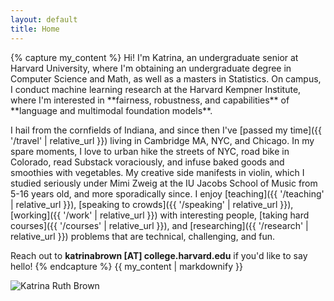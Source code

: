 ```yaml
---
layout: default
title: Home
---
```


<div class="profile-container">
    <div class="profile-content">
        {% capture my_content %}
Hi! I'm Katrina, an undergraduate senior at Harvard University, where I'm obtaining an undergraduate degree in Computer Science and Math, as well as a masters in Statistics. On campus, I conduct machine learning research at the Harvard Kempner Institute, where I'm interested in **fairness, robustness, and capabilities** of **language and multimodal foundation models**.

I hail from the cornfields of Indiana, and since then I've [passed my time]({{ '/travel' | relative_url }}) living in Cambridge MA, NYC, and Chicago. In my spare moments, I love to urban hike the streets of NYC, road bike in Colorado, read Substack voraciously, and infuse baked goods and smoothies with vegetables. My creative side manifests in violin, which I studied seriously under Mimi Zweig at the IU Jacobs School of Music from 5-16 years old, and more sporadically since. I enjoy [teaching]({{ '/teaching' | relative_url }}), [speaking to crowds]({{ '/speaking' | relative_url }}), [working]({{ '/work' | relative_url }}) with interesting people, [taking hard courses]({{ '/courses' | relative_url }}), and [researching]({{ '/research' | relative_url }}) problems that are technical, challenging, and fun.

Reach out to **katrinabrown [AT] college.harvard.edu** if you'd like to say hello!
        {% endcapture %}
        {{ my_content | markdownify }}
    </div>
    <img src="{{ '/assets/Brown_Katrina Ruth.png' | relative_url }}" alt="Katrina Ruth Brown" class="profile-image">
</div>